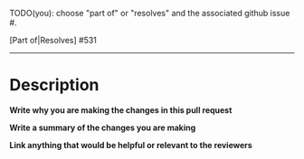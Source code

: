 TODO(you): choose "part of" or "resolves" and the associated github issue #.

[Part of|Resolves] #531 

---

# Description

**Write why you are making the changes in this pull request**

**Write a summary of the changes you are making**

**Link anything that would be helpful or relevant to the reviewers**

